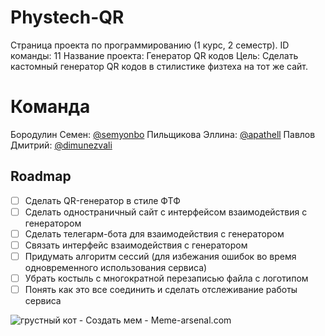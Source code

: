 # Phystech-QR

Страница проекта по программированию (1 курс, 2 семестр). 
ID команды: 11
Название проекта: Генератор QR кодов
Цель:   Сделать кастомный генератор QR кодов в стилистике физтеха на тот же сайт.

# Команда

Бородулин Семен: [@semyonbo](https://github.com/semyonbo)
Пильщикова Эллина: [@apathell](https://github.com/apathell)
Павлов Дмитрий: [@dimunezvali](https://github.com/dimunezvali)


## Roadmap

 - [ ] Сделать QR-генератор в стиле ФТФ
 - [ ] Сделать одностраничный сайт с интерфейсом взаимодействия с генератором
 - [ ] Сделать телегарм-бота для взаимодействия с генератором
 - [ ] Связать интерфейс взаимодействия с генератором
 - [ ] Придумать алгоритм сессий (для избежания ошибок во время одновременного использования сервиса)
 - [ ] Убрать костыль с многократной перезаписью файла с логотипом
 - [ ] Понять как это все соединить и сделать отслеживание работы сервиса
 
![грустный кот - Создать мем - Meme-arsenal.com](https://www.meme-arsenal.com/memes/b084afa2b8c082060b58360e309c11a5.jpg)

